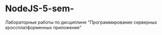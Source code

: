 # NodeJS-5-sem-
Лабораторные работы по дисциплине "Программирование  серверных кроссплатформенных приложение"
